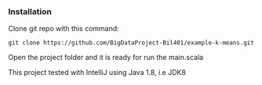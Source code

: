 ### Installation

Clone git repo with this command:
```
git clone https://github.com/BigDataProject-Bil401/example-k-means.git
```

Open the project folder and it is ready for run the main.scala

This project tested with IntelliJ using Java 1.8, i.e JDK8
